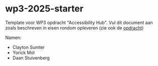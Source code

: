 # wp3-2025-starter

Template voor WP3 opdracht "Accessibility Hub". Vul dit document aan zoals beschreven in eisen rondom opleveren (zie ook de [opdracht](CASUS.md))

Namen:

- Clayton Sumter
- Yorick Mol
- Daan Stuivenberg
